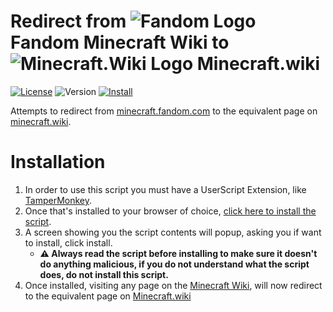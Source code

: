 # Redirect from ![Fandom Logo](https://icons.duckduckgo.com/ip2/www.fandom.com.ico) Fandom Minecraft Wiki to ![Minecraft.Wiki Logo](https://icons.duckduckgo.com/ip2/minecraft.wiki.ico) Minecraft.wiki
[![License](https://img.shields.io/github/license/NicholasDJM/RedirectFromFandomMinecraft?style=plastic)](https://github.com/NicholasDJM/RedirectFromFandomMinecraft/blob/main/LICENSE) ![Version](https://img.shields.io/github/package-json/v/NicholasDJM/RedirectFromFandomMinecraft/main?label=version&style=plastic) [![Install](https://img.shields.io/static/v1?label=&message=Click%20here%20to%20install&color=blue&style=plastic)](https://raw.githubusercontent.com/NicholasDJM/RedirectFromFandomMinecraft/main/redirectFromFandomMinecraft.user.js)


Attempts to redirect from [minecraft.fandom.com](https://minecraft.fandom.com) to the equivalent page on [minecraft.wiki](https://minecraft.wiki).

# Installation
1. In order to use this script you must have a UserScript Extension, like [TamperMonkey](https://tampermonkey.net).
2. Once that's installed to your browser of choice, [click here to install the script](https://raw.githubusercontent.com/NicholasDJM/RedirectFromFandomMinecraft/main/redirectFromFandomMinecraft.user.js).
3. A screen showing you the script contents will popup, asking you if want to install, click install.
   - **:warning: Always read the script before installing to make sure it doesn't do anything malicious, if you do not understand what the script does, do not install this script.**
4. Once installed, visiting any page on the [Minecraft Wiki](https://minecraft.fandom.com/wiki/Minecraft_Wiki), will now redirect to the equivalent page on [Minecraft.wiki](https://minecraft.wiki)